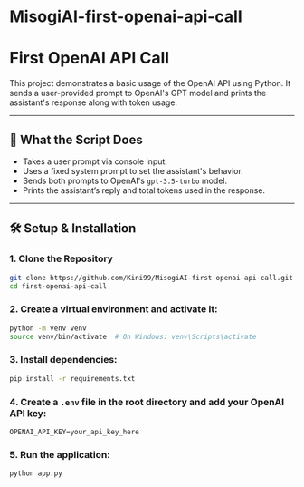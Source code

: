 # MisogiAI-first-openai-api-call
# First OpenAI API Call

This project demonstrates a basic usage of the OpenAI API using Python. It sends a user-provided prompt to OpenAI's GPT model and prints the assistant's response along with token usage.

---

## 📌 What the Script Does

- Takes a user prompt via console input.
- Uses a fixed system prompt to set the assistant's behavior.
- Sends both prompts to OpenAI's `gpt-3.5-turbo` model.
- Prints the assistant’s reply and total tokens used in the response.

---

## 🛠️ Setup & Installation

### 1. Clone the Repository

```bash
git clone https://github.com/Kini99/MisogiAI-first-openai-api-call.git
cd first-openai-api-call
```

### 2. Create a virtual environment and activate it:
```bash
python -m venv venv
source venv/bin/activate  # On Windows: venv\Scripts\activate
```

### 3. Install dependencies:
```bash
pip install -r requirements.txt
```

### 4. Create a `.env` file in the root directory and add your OpenAI API key:
```
OPENAI_API_KEY=your_api_key_here
```

### 5. Run the application:
```bash
python app.py
```

